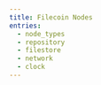 ```yaml
---
title: Filecoin Nodes
entries:
  - node_types
  - repository
  - filestore
  - network
  - clock
---
```

